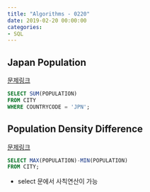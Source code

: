 ```yaml
---
title: "Algorithms - 0220"
date: 2019-02-20 00:00:00
categories:
- SQL
---
```


## Japan Population
[문제링크](https://www.hackerrank.com/challenges/japan-population/problem?h_r=next-challenge&h_v=zen&h_r=next-challenge&h_v=zen)

```sql
SELECT SUM(POPULATION)
FROM CITY
WHERE COUNTRYCODE = 'JPN';
```

## Population Density Difference
[문제링크](https://www.hackerrank.com/challenges/population-density-difference/problem?h_r=next-challenge&h_v=zen&h_r=next-challenge&h_v=zen&h_r=next-challenge&h_v=zen)

```sql
SELECT MAX(POPULATION)-MIN(POPULATION)
FROM CITY;
```
- select 문에서 사칙연산이 가능
